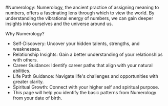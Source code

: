 #Numerology:
  Numerology, the ancient practice of assigning meaning to numbers, offers a fascinating lens through which to view the world. By understanding the vibrational energy of numbers, we can gain deeper insights into ourselves and the universe around us.

Why Numerology?
 * Self-Discovery: Uncover your hidden talents, strengths, and weaknesses.
 * Relationship Insights: Gain a better understanding of your relationships with others.
 * Career Guidance: Identify career paths that align with your natural abilities.
 * Life Path Guidance: Navigate life's challenges and opportunities with greater clarity.
 * Spiritual Growth: Connect with your higher self and spiritual purpose.
 * This page will help you identify the basic patterns from Numerology from your date of birth.
